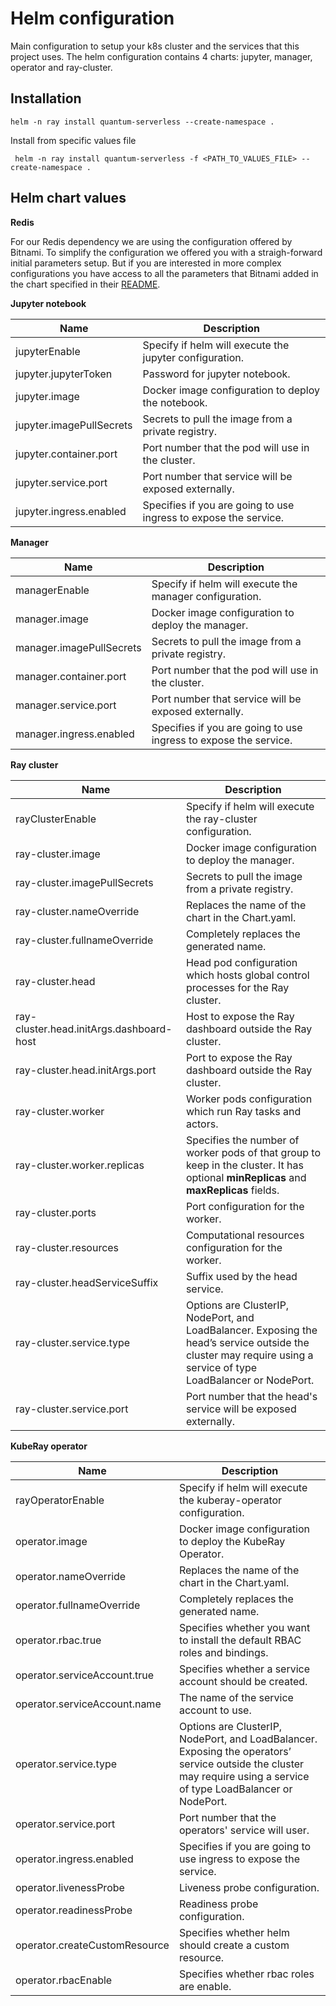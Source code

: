 # Helm configuration

Main configuration to setup your k8s cluster and the services that this project uses. The helm configuration contains 4 charts: jupyter, manager, operator and ray-cluster.

## Installation

```shell
helm -n ray install quantum-serverless --create-namespace .
```

Install from specific values file
```shell
 helm -n ray install quantum-serverless -f <PATH_TO_VALUES_FILE> --create-namespace .
```

## Helm chart values

**Redis**

For our Redis dependency we are using the configuration offered by Bitnami. To simplify the configuration we offered you with a straigh-forward initial parameters setup. But if you are interested in more complex configurations you have access to all the parameters that Bitnami added in the chart specified in their [README](https://artifacthub.io/packages/helm/bitnami/redis).

**Jupyter notebook**

| Name                      | Description                                                       |
|---------------------------|-------------------------------------------------------------------|
| jupyterEnable             | Specify if helm will execute the jupyter configuration.           |
| jupyter.jupyterToken      | Password for jupyter notebook.                                    |
| jupyter.image             | Docker image configuration to deploy the notebook.                |
| jupyter.imagePullSecrets  | Secrets to pull the image from a private registry.                |
| jupyter.container.port    | Port number that the pod will use in the cluster.                 |
| jupyter.service.port      | Port number that service will be exposed externally.              |
| jupyter.ingress.enabled   | Specifies if you are going to use ingress to expose the service.  |

**Manager**

| Name                       | Description                                                      |
|----------------------------|------------------------------------------------------------------|
| managerEnable              | Specify if helm will execute the manager configuration.          |
| manager.image              | Docker image configuration to deploy the manager.                |
| manager.imagePullSecrets   | Secrets to pull the image from a private registry.               |
| manager.container.port     | Port number that the pod will use in the cluster.                |
| manager.service.port       | Port number that service will be exposed externally.             |
| manager.ingress.enabled    | Specifies if you are going to use ingress to expose the service. |

**Ray cluster**

| Name                                      | Description                                                                                                                                                                   |
|-------------------------------------------|-------------------------------------------------------------------------------------------------------------------------------------------------------------------------------|
| rayClusterEnable                          | Specify if helm will execute the ray-cluster configuration.                                                                                                       |
| ray-cluster.image                         | Docker image configuration to deploy the manager.                                                                                                                 |
| ray-cluster.imagePullSecrets              | Secrets to pull the image from a private registry.                                                                                                                |
| ray-cluster.nameOverride                  | Replaces the name of the chart in the Chart.yaml.                                                                                                                 |
| ray-cluster.fullnameOverride              | Completely replaces the generated name.                                                                                                                           |
| ray-cluster.head                          | Head pod configuration which hosts global control processes for the Ray cluster.                                                                                  |
| ray-cluster.head.initArgs.dashboard-host  | Host to expose the Ray dashboard outside the Ray cluster.                                                                                                         |
| ray-cluster.head.initArgs.port            | Port to expose the Ray dashboard outside the Ray cluster.                                                                                                         |
| ray-cluster.worker                        | Worker pods configuration which run Ray tasks and actors.                                                                                                         |
| ray-cluster.worker.replicas               | Specifies the number of worker pods of that group to keep in the cluster. It has optional **minReplicas** and **maxReplicas** fields.                             |
| ray-cluster.ports                         | Port configuration for the worker.                                                                                                                                |
| ray-cluster.resources                     | Computational resources configuration for the worker.                                                                                                             |
| ray-cluster.headServiceSuffix             | Suffix used by the head service.                                                                                                                                  |
| ray-cluster.service.type                  | Options are ClusterIP, NodePort, and LoadBalancer. Exposing the head’s service outside the cluster may require using a service of type LoadBalancer or NodePort.  |
| ray-cluster.service.port                  | Port number that the head's service will be exposed externally.                                                                                                   |



**KubeRay operator**

| Name                          | Description                                                                                                                                                           |
|-------------------------------|-----------------------------------------------------------------------------------------------------------------------------------------------------------------------|
| rayOperatorEnable             | Specify if helm will execute the kuberay-operator configuration.                                                                                                      |
| operator.image                | Docker image configuration to deploy the KubeRay Operator.                                                                                                            |
| operator.nameOverride         | Replaces the name of the chart in the Chart.yaml.                                                                                                                     |
| operator.fullnameOverride     | Completely replaces the generated name.                                                                                                                               |
| operator.rbac.true            | Specifies whether you want to install the default RBAC roles and bindings.                                                                                            |
| operator.serviceAccount.true  | Specifies whether a service account should be created.                                                                                                                |
| operator.serviceAccount.name  | The name of the service account to use.                                                                                                                               |
| operator.service.type         | Options are ClusterIP, NodePort, and LoadBalancer. Exposing the operators’ service outside the cluster may require using a service of type LoadBalancer or NodePort.  |
| operator.service.port         | Port number that the operators' service will user.                                                                                                                    |
| operator.ingress.enabled      | Specifies if you are going to use ingress to expose the service.                                                                                                      |
| operator.livenessProbe        | Liveness probe configuration.                                                                                                                                         |
| operator.readinessProbe       | Readiness probe configuration.                                                                                                                                        |
| operator.createCustomResource | Specifies whether helm should create a custom resource.                                                                                                               |
| operator.rbacEnable           | Specifies whether rbac roles are enable.                                                                                                                              |
